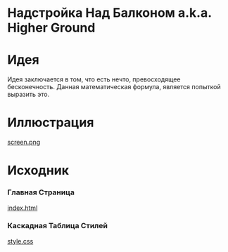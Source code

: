 # Надстройка Над Балконом a.k.a. Higher Ground

# Идея

Идея заключается в том, что есть нечто, превосходящее бесконечность.
Данная математическая формула, является попыткой выразить это.

# Иллюстрация

[screen.png](https://github.com/ksukhorukov/HigherGround/blob/master/screen.png)

# Исходник

### Главная Страница 
[index.html](https://github.com/ksukhorukov/HigherGround/blob/master/index.html)

### Каскадная Таблица Стилей

[style.css](https://github.com/ksukhorukov/HigherGround/blob/master/style.css)

